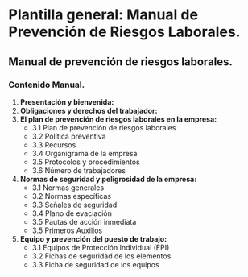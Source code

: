 # Plantilla general: Manual de Prevención de Riesgos Laborales. 

## Manual de prevención de riesgos laborales.

### Contenido Manual.

1. **Presentación y bienvenida:** 
1. **Obligaciones y derechos del trabajador:** 
1. **El plan de prevención de riesgos laborales en la empresa:** 
    + 3.1 Plan de prevención de riesgos laborales
    + 3.2 Política preventiva 
    + 3.3 Recursos
    + 3.4 Organigrama de la empresa
    + 3.5 Protocolos y procedimientos 
    + 3.6 Número de trabajadores 
1. **Normas de seguridad y peligrosidad de la empresa:** 
    + 3.1 Normas generales
    + 3.2 Normas específicas
    + 3.3 Señales de seguridad
    + 3.4 Plano de evaciación
    + 3.5 Pautas de acción inmediata 
    + 3.5 Primeros Auxilios
1. **Equipo y prevención del puesto de trabajo:** 
    + 3.1 Equipos de Protección Individual (EPI)
    + 3.2 Fichas de seguridad de los elementos
    + 3.3 Ficha de seguridad de los equipos


